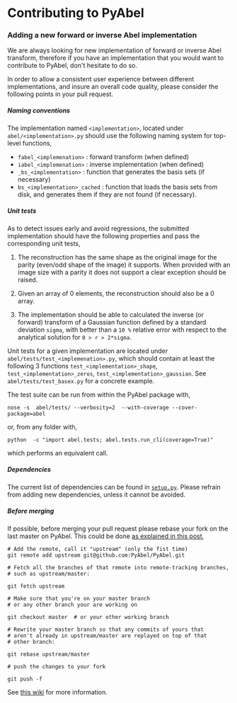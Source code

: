 # Contributing to PyAbel




### Adding a new forward or inverse Abel implementation 

We are always looking for new implementation of forward or inverse Abel transform, therefore if you have an implementation that you would want to contribute to PyAbel, don't hesitate to do so. 


In order to allow a consistent user experience between different implementations, and insure an overall code quality, please consider the following points in your pull request.

##### Naming conventions

The implementation named `<implementation>`, located under `abel/<implementation>.py` should use the following naming system for top-level functions,

 -  `fabel_<implemenation>`  :  forward transform (when defined)
 -  `iabel_<implemenation>` :  inverse implementation (when defined)
 -  `_bs_<implementation>` :  function that generates  the basis sets (if necessary)
 -  `bs_<implementation>_cached` : function that loads the basis sets from disk, and generates them if they are not found (if necessary).


##### Unit tests

As to detect issues early and avoid regressions, the submitted implementation should have the following properties and pass the corresponding unit tests,

 1. The reconstruction has the same shape as the original image for the parity (even/odd shape of the image) it supports. When provided with an image size with a parity it does not support a clear exception should be raised.

 2. Given an array of 0 elements, the reconstruction should also be a 0 array.
  
 3. The implementation should be able to calculated the inverse (or forward) transform of a Gaussian function defined by a standard deviation `sigma`, with better than a `10 %` relative error with respect to the analytical solution for `0 > r > 2*sigma`.


Unit tests for a given implementation are located under `abel/tests/test_<implemenation>.py`, which should contain at least the following 3 functions `test_<implementation>_shape`, `test_<implementation>_zeros`, `test_<implementation>_gaussian`. See `abel/tests/test_basex.py` for a concrete example.


The test suite can be run from within the PyAbel package with,
  
    nose -s  abel/tests/ --verbosity=2  --with-coverage --cover-package=abel

or, from any folder with,
    
    python  -c "import abel.tests; abel.tests.run_cli(coverage=True)"

which performs an equivalent call. 
  

##### Dependencies

The current list of dependencies can be found in [`setup.py`](https://github.com/PyAbel/PyAbel/blob/master/setup.py). Please refrain from adding new dependencies, unless it cannot be avoided.


##### Before merging

If possible, before merging your pull request please rebase your fork on the last master on PyAbel. This could be done  [as explained in this post](https://stackoverflow.com/questions/7244321/how-to-update-a-github-forked-repository),
   
    # Add the remote, call it "upstream" (only the fist time)
    git remote add upstream git@github.com:PyAbel/PyAbel.git

    # Fetch all the branches of that remote into remote-tracking branches,
    # such as upstream/master:

    git fetch upstream

    # Make sure that you're on your master branch 
    # or any other branch your are working on

    git checkout master  # or your other working branch

    # Rewrite your master branch so that any commits of yours that
    # aren't already in upstream/master are replayed on top of that
    # other branch:

    git rebase upstream/master

    # push the changes to your fork
 
    git push -f

See [this wiki](https://github.com/edx/edx-platform/wiki/How-to-Rebase-a-Pull-Request) for more information.

